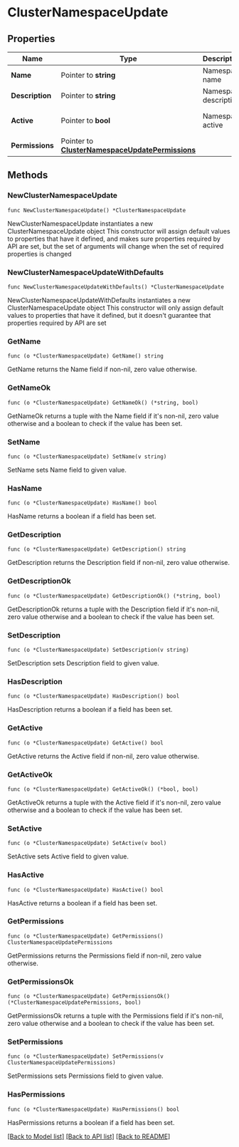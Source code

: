 # ClusterNamespaceUpdate

## Properties

Name | Type | Description | Notes
------------ | ------------- | ------------- | -------------
**Name** | Pointer to **string** | Namespace name | [optional] 
**Description** | Pointer to **string** | Namespace description | [optional] 
**Active** | Pointer to **bool** | Namespace active | [optional] [default to false]
**Permissions** | Pointer to [**ClusterNamespaceUpdatePermissions**](clusterNamespaceUpdate_permissions.md) |  | [optional] 

## Methods

### NewClusterNamespaceUpdate

`func NewClusterNamespaceUpdate() *ClusterNamespaceUpdate`

NewClusterNamespaceUpdate instantiates a new ClusterNamespaceUpdate object
This constructor will assign default values to properties that have it defined,
and makes sure properties required by API are set, but the set of arguments
will change when the set of required properties is changed

### NewClusterNamespaceUpdateWithDefaults

`func NewClusterNamespaceUpdateWithDefaults() *ClusterNamespaceUpdate`

NewClusterNamespaceUpdateWithDefaults instantiates a new ClusterNamespaceUpdate object
This constructor will only assign default values to properties that have it defined,
but it doesn't guarantee that properties required by API are set

### GetName

`func (o *ClusterNamespaceUpdate) GetName() string`

GetName returns the Name field if non-nil, zero value otherwise.

### GetNameOk

`func (o *ClusterNamespaceUpdate) GetNameOk() (*string, bool)`

GetNameOk returns a tuple with the Name field if it's non-nil, zero value otherwise
and a boolean to check if the value has been set.

### SetName

`func (o *ClusterNamespaceUpdate) SetName(v string)`

SetName sets Name field to given value.

### HasName

`func (o *ClusterNamespaceUpdate) HasName() bool`

HasName returns a boolean if a field has been set.

### GetDescription

`func (o *ClusterNamespaceUpdate) GetDescription() string`

GetDescription returns the Description field if non-nil, zero value otherwise.

### GetDescriptionOk

`func (o *ClusterNamespaceUpdate) GetDescriptionOk() (*string, bool)`

GetDescriptionOk returns a tuple with the Description field if it's non-nil, zero value otherwise
and a boolean to check if the value has been set.

### SetDescription

`func (o *ClusterNamespaceUpdate) SetDescription(v string)`

SetDescription sets Description field to given value.

### HasDescription

`func (o *ClusterNamespaceUpdate) HasDescription() bool`

HasDescription returns a boolean if a field has been set.

### GetActive

`func (o *ClusterNamespaceUpdate) GetActive() bool`

GetActive returns the Active field if non-nil, zero value otherwise.

### GetActiveOk

`func (o *ClusterNamespaceUpdate) GetActiveOk() (*bool, bool)`

GetActiveOk returns a tuple with the Active field if it's non-nil, zero value otherwise
and a boolean to check if the value has been set.

### SetActive

`func (o *ClusterNamespaceUpdate) SetActive(v bool)`

SetActive sets Active field to given value.

### HasActive

`func (o *ClusterNamespaceUpdate) HasActive() bool`

HasActive returns a boolean if a field has been set.

### GetPermissions

`func (o *ClusterNamespaceUpdate) GetPermissions() ClusterNamespaceUpdatePermissions`

GetPermissions returns the Permissions field if non-nil, zero value otherwise.

### GetPermissionsOk

`func (o *ClusterNamespaceUpdate) GetPermissionsOk() (*ClusterNamespaceUpdatePermissions, bool)`

GetPermissionsOk returns a tuple with the Permissions field if it's non-nil, zero value otherwise
and a boolean to check if the value has been set.

### SetPermissions

`func (o *ClusterNamespaceUpdate) SetPermissions(v ClusterNamespaceUpdatePermissions)`

SetPermissions sets Permissions field to given value.

### HasPermissions

`func (o *ClusterNamespaceUpdate) HasPermissions() bool`

HasPermissions returns a boolean if a field has been set.


[[Back to Model list]](../README.md#documentation-for-models) [[Back to API list]](../README.md#documentation-for-api-endpoints) [[Back to README]](../README.md)



